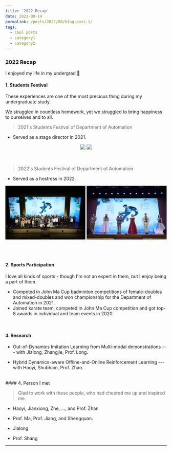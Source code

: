 ```yaml
---
title: '2022 Recap'
date: 2022-08-14
permalink: /posts/2022/08/blog-post-1/
tags:
  - cool posts
  - category1
  - category2
---
```

### 2022 Recap

I enjoyed my life in my undergrad 🥰
#### 1. Students Festival
These experiences are one of the most precious thing during my undergraduate study. 

We struggled in countless homework, yet we struggled to bring happiness to ourselves and to all.
> 2021's Students Festival of Department of Automation

* Served as a stage director in 2021.

<center class="half">
    <img src="images/life/2021_student_festival1.jpeg" width=250>  <img src="../images/life/2022_student_festival2.jpeg" width=210>
</center>
<!-- ![](../images/life/2021_student_festival1.jpeg) -->
<br><br> 

> 2022's Students Festival of Department of Automation

* Served as a hostress in 2022.
<center class="half">
    <img src="../images/life/2022_student_festival1.jpeg" width=250>   <img src="../images/life/2021_student_festival2.png" width=250>
</center>

<br><br> 

#### 2. Sports Participation
I love all kinds of sports - though I'm not an expert in them, but I enjoy being a part of them.
* Competed in John Ma Cup badminton competitions of female-doubles and mixed-doubles and won championship for the Department of Automation in 2021.
* Joined karate team, competed in John Ma Cup competition and got top-8 awards in individual and team events in 2020.
<br>

#### 3. Research

* Out-of-Dynamics Imitation Learning from Multi-modal demonstrations --- with Jialong, Zhangjie, Prof. Long.

* Hybrid Dynamics-aware Offline-and-Online Reinforcement Learning --- with Haoyi, Shubham, Prof. Zhan.

<br> 
#### 4. Person I met

> Glad to work with these people, who had cheered me up and inspired me.

* Haoyi, Jianxiong, Zhe, ..., and Prof. Zhan
  <!-- They give me precious joyful moments in all the stress. I see passion and warmths, and I begin to believe that that's what scientific research can also be like. :) To gain some confidence in the fields we study, and feeling proud as well as humble for making a little contribution, no matter how little, but still as much as we could do within our capability. -->

* Prof. Ma, Prof. Jiang, and Shengquan.

  <!-- Thanks to them to give me a chance to get to know compu-Bio. Gap between solving real-world problems and developing better algorithms is HUGE. Hope to dig deeper in the latter field, so that one day I would know how to deal with the first. It is about thinking more orinially about science. :) -->

* Jialong

  <!-- Maybe he is the person I spent most time with and who always urged me about the research and scolded me the most, who always chase high efficiency and quality. This is another way of life that I admire --- pure love for truth and stability /peace.  -->

* Prof. Shang


---
